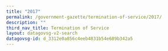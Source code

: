 ```yaml
---
title: "2017"
permalink: /government-gazette/termination-of-service/2017/
description: ""
third_nav_title: Termination of Service
layout: datagovsg-v2-search
datagovsg-id: d_3312e0a856c4eeb4831b54e689b342a5
---
```

